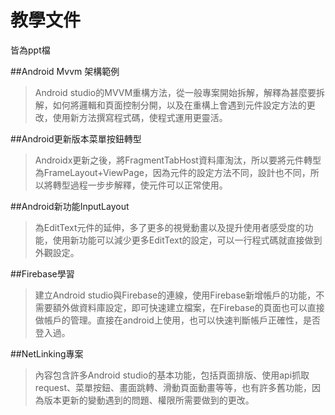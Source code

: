 # 教學文件
皆為ppt檔

##Android Mvvm 架構範例
> Android studio的MVVM重構方法，從一般專案開始拆解，解釋為甚麼要拆解，如何將邏輯和頁面控制分開，以及在重構上會遇到元件設定方法的更改，使用新方法撰寫程式碼，使程式運用更靈活。

##Android更新版本菜單按鈕轉型
>Androidx更新之後，將FragmentTabHost資料庫淘汰，所以要將元件轉型為FrameLayout+ViewPage，因為元件的設定方法不同，設計也不同，所以將轉型過程一步步解釋，使元件可以正常使用。

##Android新功能InputLayout
>為EditText元件的延伸，多了更多的視覺動畫以及提升使用者感受度的功能，使用新功能可以減少更多EditText的設定，可以一行程式碼就直接做到外觀設定。

##Firebase學習
>建立Android studio與Firebase的連線，使用Firebase新增帳戶的功能，不需要額外做資料庫設定，即可快速建立檔案，在Firebase的頁面也可以直接做帳戶的管理。直接在android上使用，也可以快速判斷帳戶正確性，是否登入過。

##NetLinking專案
>內容包含許多Android studio的基本功能，包括頁面排版、使用api抓取request、菜單按鈕、畫面跳轉、滑動頁面動畫等等，也有許多舊功能，因為版本更新的變動遇到的問題、權限所需要做到的更改。
